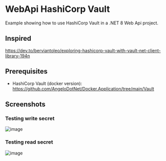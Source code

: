 # WebApi HashiCorp Vault
Example showing how to use HashiCorp Vault in a .NET 8 Web Api project.


## Inspired
https://dev.to/berviantoleo/exploring-hashicorp-vault-with-vault-net-client-library-194n

## Prerequisites
- HashiCorp Vault (docker version): https://github.com/AngeloDotNet/Docker.Application/tree/main/Vault

## Screenshots

### Testing write secret
![image](https://github.com/user-attachments/assets/12e9af4e-7e3e-4d13-b034-9e18e08ecf54)

### Testing read secret
![image](https://github.com/user-attachments/assets/552162dc-01f9-42e4-93b9-c57a579f0e85)
